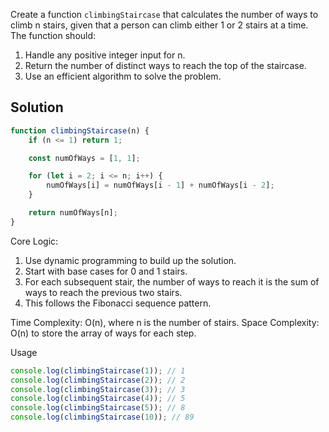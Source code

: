 Create a function `climbingStaircase` that calculates the number of ways to climb n stairs, given that a person can climb either 1 or 2 stairs at a time. The function should:

1. Handle any positive integer input for n.
2. Return the number of distinct ways to reach the top of the staircase.
3. Use an efficient algorithm to solve the problem.

## Solution

```javascript
function climbingStaircase(n) {
    if (n <= 1) return 1;

    const numOfWays = [1, 1];

    for (let i = 2; i <= n; i++) {
        numOfWays[i] = numOfWays[i - 1] + numOfWays[i - 2];
    }

    return numOfWays[n];
}
```

Core Logic:
1. Use dynamic programming to build up the solution.
2. Start with base cases for 0 and 1 stairs.
3. For each subsequent stair, the number of ways to reach it is the sum of ways to reach the previous two stairs.
4. This follows the Fibonacci sequence pattern.

Time Complexity: O(n), where n is the number of stairs.
Space Complexity: O(n) to store the array of ways for each step.

Usage

```javascript
console.log(climbingStaircase(1)); // 1
console.log(climbingStaircase(2)); // 2
console.log(climbingStaircase(3)); // 3
console.log(climbingStaircase(4)); // 5
console.log(climbingStaircase(5)); // 8
console.log(climbingStaircase(10)); // 89
```